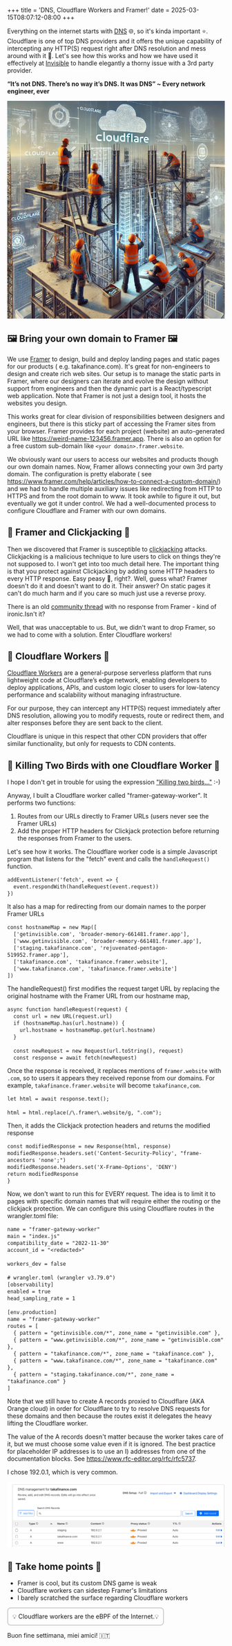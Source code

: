 +++
title = 'DNS, Cloudflare Workers and Framer!'
date = 2025-03-15T08:07:12-08:00
+++

Everything on the internet starts with [DNS](https://en.wikipedia.org/wiki/Domain_Name_System) 🌐, so it's kinda
important ⭐. Cloudflare is one of top DNS providers and it offers the unique capability of intercepting any HTTP(S)
request right after DNS resolution and mess around with it 🚀. Let's see how this works and how we have used it
effectively at [Invisible](https://getinvisible.com) to handle elegantly a thorny issue with a 3rd party provider.

**“It’s not DNS. There’s no way it’s DNS. It was DNS” ~ Every network engineer, ever**

<!--more-->

![](images/hero.png)

## 🖼️ Bring your own domain to Framer 🖼️

We use [Framer](https://www.framer.com) to design, build and deploy landing pages and static pages for our products (
e.g. takafinance.com). It's great for non-engineers to design and create rich web sites. Our setup is to manage the
static parts in Framer, where our designers can iterate and evolve the design without support from engineers and then
the dynamic part is a React/typescript web application. Note that Framer is not just a design tool, it hosts the
websites you design.

This works great for clear division of responsibilities between designers and engineers, but there is this sticky part
of accessing the Framer sites from your browser. Framer provides for each project (website) an auto-generated URL
like https://weird-name-123456.framer.app. There is also an option for a free custom sub-domain like
`<your domain>.framer.website`.

We obviously want our users to access our websites and products though our own domain names. Now, Framer allows
connecting your own 3rd party domain. The configuration is pretty elaborate (
see https://www.framer.com/help/articles/how-to-connect-a-custom-domain/) and we had to handle multiple auxiliary issues
like redirecting from HTTP to HTTPS and from the root domain to www. It took awhile to figure it out, but eventually we
got it under control. We had a well-documented process to configure Cloudflare and Framer with our own domains.

## 🚫 Framer and Clickjacking 🚫

Then we discovered that Framer is susceptible to [clickjacking](https://en.wikipedia.org/wiki/Clickjacking) attacks.
Clickjacking is a malicious technique to lure users to click on things they're not supposed to. I won't get into too
much detail here. The important thing is that you protect against Clickjacking by adding some HTTP headers to every HTTP
response.
Easy peasy 🫛, right?. Well, guess what? Framer doesn't do it and doesn't want to do it. Their answer? On static pages it
can't do much harm and if you care so much just use a reverse proxy.

There is an old [community thread](https://www.framer.community/c/requests/custom-http-headers) with no response from
Framer - kind of ironic.Isn't it?

Well, that was unacceptable to us. But, we didn't want to drop Framer, so we had to come with a solution. Enter
Cloudflare workers!

## 👷 Cloudflare Workers 👷

[Cloudflare Workers](https://workers.cloudflare.com) are a general-purpose serverless platform that runs lightweight
code at Cloudflare’s edge network, enabling developers to deploy applications, APIs, and custom logic closer to users
for low-latency performance and scalability without managing infrastructure.

For our purpose, they can intercept any HTTP(S) request immediately after DNS resolution, allowing you to modify
requests, route or redirect them, and alter responses before they are sent back to the client.

Cloudflare is unique in this respect that other CDN providers that offer similar functionality, but only for requests to
CDN contents.

## 🦜 Killing Two Birds with one Cloudflare Worker 🦜

I hope I don't get in trouble for using the
expression ["Killing two birds..."](https://youtu.be/NBGOryiqZZI?si=-eNX-7auZ3TG9hG8&t=115) :-)

Anyway, I built a Cloudflare worker called "framer-gateway-worker". It performs two functions:

1. Routes from our URLs directly to Framer URLs (users never see the Framer URLs)
2. Add the proper HTTP headers for Clickjack protection before returning the responses from Framer to the users.

Let's see how it works. The Cloudflare worker code is a simple Javascript program that listens for the "fetch" event and
calls the `handleRequest()` function.

```
addEventListener('fetch', event => {
  event.respondWith(handleRequest(event.request))
})
```

It also has a map for redirecting from our domain names to the porper Framer URLs

```
const hostnameMap = new Map([
  ['getinvisible.com', 'broader-memory-661481.framer.app'],
  ['www.getinvisible.com', 'broader-memory-661481.framer.app'],
  ['staging.takafinance.com', 'rejuvenated-pentagon-519952.framer.app'],
  ['takafinance.com', 'takafinance.framer.website'],
  ['www.takafinance.com', 'takafinance.framer.website']
])
```

The handleRequest() first modifies the request target URL by replacing the original hostname with the Framer URL from
our hostname map,

```
async function handleRequest(request) {
  const url = new URL(request.url)
  if (hostnameMap.has(url.hostname)) {
    url.hostname = hostnameMap.get(url.hostname)
  }

  const newRequest = new Request(url.toString(), request)
  const response = await fetch(newRequest)
```  

Once the response is received, it replaces mentions of `framer.website` with `.com`, so to users it appears they
received reponse from our domains. For example, `takafinance.framer.website` will become `takafinance,com`.

```
let html = await response.text();

html = html.replace(/\.framer\.website/g, ".com");
```

Then, it adds the Clickjack protection headers and returns the modified response

```
const modifiedResponse = new Response(html, response)
modifiedResponse.headers.set('Content-Security-Policy', "frame-ancestors 'none';")
modifiedResponse.headers.set('X-Frame-Options', 'DENY')
return modifiedResponse
}
```

Now, we don't want to run this for EVERY request. The idea is to limit it to pages with specific domain names that will
require either the routing or the clickjack protection. We can configure this using Cloudflare routes in the
wrangler.toml file:

```
name = "framer-gateway-worker"
main = "index.js"
compatibility_date = "2022-11-30"
account_id = "<redacted>"

workers_dev = false

# wrangler.toml (wrangler v3.79.0^)
[observability]
enabled = true
head_sampling_rate = 1

[env.production]
name = "framer-gateway-worker"
routes = [
  { pattern = "getinvisible.com/*", zone_name = "getinvisible.com" },
  { pattern = "www.getinvisible.com/*", zone_name = "getinvisible.com" },
  { pattern = "takafinance.com/*", zone_name = "takafinance.com" },
  { pattern = "www.takafinance.com/*", zone_name = "takafinance.com" },
  { pattern = "staging.takafinance.com/*", zone_name = "takafinance.com" }
]
```

Note that we still have to create A records proxied to Cloudflare (AKA Orange cloud) in order for Cloudflare to try to
resolve DNS requests for these domains and then because the routes exist it delegates the heavy lifting the Cloudflare
worker.

The value of the A records doesn't matter because the worker takes care of it, but we must choose some value even if it
is ignored. The best practice for placeholder IP addresses is to use an I) addresses from one of the documentation
blocks. See https://www.rfc-editor.org/rfc/rfc5737.

I chose 192.0.1, which is very common.

![](images/a-records.png)

## 🏡 Take home points 🏡

- Framer is cool, but its custom DNS game is weak
- Cloudflare workers can sidestep Framer's limitations
- I barely scratched the surface regarding Cloudflare workers

<div style="display:inline-block; border: 2px solid #ccc; padding: 10px; border-radius: 8px;">
  💡 Cloudflare workers are the eBPF of the Internet.💡
</div>

Buon fine settimana, miei amici! 🇮🇹

